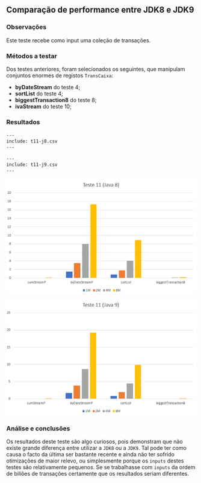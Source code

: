 ## Comparação de performance entre JDK8 e JDK9

### Observações

Este teste recebe como input uma coleção de transações.

### Métodos a testar

Dos testes anteriores, foram selecionados os seguintes, que manipulam
conjuntos enormes de registos `TransCaixa`:

 - **byDateStream** do teste 4;
 - **sortList** do teste 4;
 - **biggestTransaction8** do teste 8;
 - **ivaStream** do teste 10;


### Resultados

```table
---
include: t11-j8.csv
---
```


```table
---
include: t11-j9.csv
---
```

![Representação gráfica destes resultados (Java 8)](charts/t11-java8-2.PNG)

![Representação gráfica destes resultados (Java 9)](charts/t11-java9-2.PNG)


### Análise e conclusões

Os resultados deste teste são algo curiosos, pois demonstram que não existe
grande diferença entre utilizar a `JDK8` ou a `JDK9`. Tal pode ter como causa
o facto da última ser bastante recente e ainda não ter sofrido otimizações de
maior relevo, ou simplesmente porque os `inputs` destes testes são relativamente
pequenos. Se se trabalhasse com `inputs` da ordem de biliões de transações
certamente que os resultados seriam diferentes.
